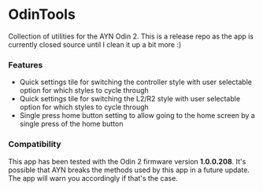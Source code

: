 # OdinTools
Collection of utilities for the AYN Odin 2. This is a release repo as the app is currently closed source until I clean it up a bit more :)

### Features
- Quick settings tile for switching the controller style with user selectable option for which styles to cycle through
- Quick settings tile for switching the L2/R2 style with user selectable option for which styles to cycle through
- Single press home button setting to allow going to the home screen by a single press of the home button

### Compatibility
This app has been tested with the Odin 2 firmware version **1.0.0.208**. It's possible that AYN breaks the methods used by this app in a future update. The app will warn you accordingly if that's the case.
